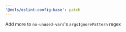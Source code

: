 ```yaml
---
'@mels/eslint-config-base': patch
---
```


Add more to `no-unused-vars`'s `argsIgnorePattern` regex
